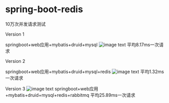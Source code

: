 # spring-boot-redis
10万次并发请求测试

Version 1

springboot+web应用+mybatis+druid+mysql
![image text](https://github.com/xiangHuaZZ/spring-boot-redis/blob/master/img/Stest.png)
平均8.17ms一次请求

Version 2

springboot+web应用+mybatis+druid+mysql+redis
![image text](https://github.com/xiangHuaZZ/spring-boot-redis/blob/master/img/redisTest.png)
平均1.32ms一次请求

Version 3
![image text](https://github.com/xiangHuaZZ/spring-boot-redis/blob/master/img/mqtest.png)
springboot+web应用+mybatis+druid+mysql+redis+rabbitmq
平均25.89ms一次请求
